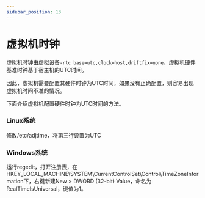```yaml
---
sidebar_position: 13
---
```


# 虚拟机时钟

虚拟机时钟由虚拟设备`-rtc base=utc,clock=host,driftfix=none`，虚拟机硬件基准时钟基于宿主机的UTC时间。

因此，虚拟机需要配置其硬件时钟为UTC时间，如果没有正确配置，则容易出现虚拟机时间不准的情况。

下面介绍虚拟机配置硬件时钟为UTC时间的方法。

### Linux系统

修改/etc/adjtime，将第三行设置为UTC

### Windows系统

运行regedit，打开注册表，在HKEY_LOCAL_MACHINE\SYSTEM\CurrentControlSet\Control\TimeZoneInformation下，右键新建New > DWORD (32-bit) Value，命名为RealTimeIsUniversal，键值为1。
